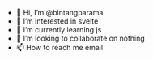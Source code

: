 - 👋 Hi, I’m @bintangparama
- 👀 I’m interested in svelte
- 🌱 I’m currently learning js
- 💞️ I’m looking to collaborate on nothing
- 📫 How to reach me email
